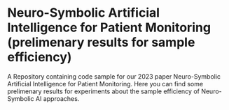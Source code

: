 # Neuro-Symbolic Artificial Intelligence for Patient Monitoring (prelimenary results for sample efficiency)
A Repository containing code sample for our 2023 paper Neuro-Symbolic Artificial Intelligence for Patient Monitoring. Here you can find some prelimenary results for experiments about the sample efficiency of Neuro-Symbolic AI approaches.  

